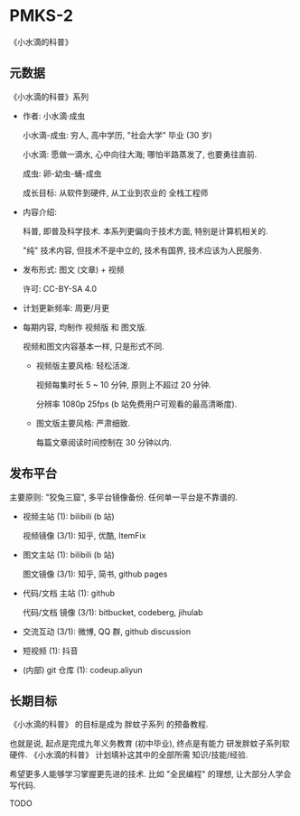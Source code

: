 # PMKS-2
《小水滴的科普》


## 元数据

《小水滴的科普》系列

+ 作者: 小水滴·成虫

  小水滴-成虫: 穷人, 高中学历, "社会大学" 毕业 (30 岁)

  小水滴: 愿做一滴水, 心中向往大海; 哪怕半路蒸发了, 也要勇往直前.

  成虫: 卵-幼虫-蛹-成虫

  成长目标: 从软件到硬件, 从工业到农业的 全栈工程师

+ 内容介绍:

  科普, 即普及科学技术.
  本系列更偏向于技术方面, 特别是计算机相关的.

  "纯" 技术内容, 但技术不是中立的, 技术有国界, 技术应该为人民服务.

+ 发布形式: 图文 (文章) + 视频

  许可: CC-BY-SA 4.0

+ 计划更新频率: 周更/月更

+ 每期内容, 均制作 视频版 和 图文版.

  视频和图文内容基本一样, 只是形式不同.

  - 视频版主要风格: 轻松活泼.

    视频每集时长 5 ~ 10 分钟, 原则上不超过 20 分钟.

    分辨率 1080p 25fps (b 站免费用户可观看的最高清晰度).

  - 图文版主要风格: 严肃细致.

    每篇文章阅读时间控制在 30 分钟以内.


## 发布平台

主要原则: "狡兔三窟", 多平台镜像备份.
任何单一平台是不靠谱的.

+ 视频主站 (1): bilibili (b 站)

  视频镜像 (3/1): 知乎, 优酷, ItemFix

+ 图文主站 (1): bilibili (b 站)

  图文镜像 (3/1): 知乎, 简书, github pages

+ 代码/文档 主站 (1): github

  代码/文档 镜像 (3/1): bitbucket, codeberg, jihulab

+ 交流互动 (3/1): 微博, QQ 群, github discussion

+ 短视频 (1): 抖音

+ (内部) git 仓库 (1): codeup.aliyun


## 长期目标

《小水滴的科普》 的目标是成为
胖蚊子系列 的预备教程.

也就是说, 起点是完成九年义务教育 (初中毕业),
终点是有能力 研发胖蚊子系列软硬件.
《小水滴的科普》 计划填补这其中的全部所需
知识/技能/经验.

希望更多人能够学习掌握更先进的技术.
比如 "全民编程" 的理想, 让大部分人学会写代码.


TODO
